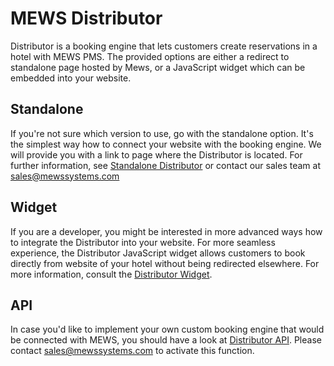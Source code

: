 # MEWS Distributor

Distributor is a booking engine that lets customers create reservations in a hotel with MEWS PMS. The provided options are either a redirect to standalone page hosted by Mews, or a JavaScript widget which can be embedded into your website.

## Standalone

If you're not sure which version to use, go with the standalone option. It's the simplest way how to connect your website with the booking engine. We will provide you with a link to page where the Distributor is located. For further information, see [Standalone Distributor](./Standalone.md) or contact our sales team at sales@mewssystems.com

## Widget

If you are a developer, you might be interested in more advanced ways how to integrate the Distributor into your website. For more seamless experience, the Distributor JavaScript widget allows customers to book directly from website of your hotel without being redirected elsewhere. For more information, consult the [Distributor Widget](./Widget.md).

## API

In case you'd like to implement your own custom booking engine that would be connected with MEWS, you should have a look at [Distributor API](../Api/Distributor/). Please contact sales@mewssystems.com to activate this function.
